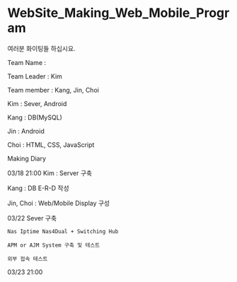 # WebSite_Making_Web_Mobile_Program

여러분 화이팅들 하십시요.


Team Name : 

Team Leader : Kim 

Team member : Kang, Jin, Choi

Kim : Sever, Android 

Kang : DB(MySQL) 

Jin : Android 

Choi : HTML, CSS, JavaScript 


Making Diary


03/18 21:00
  Kim : Server 구축
  
  Kang : DB E-R-D 작성
  
  Jin, Choi : Web/Mobile Display 구성


03/22
  Sever 구축
  
    Nas Iptime Nas4Dual + Switching Hub
    
    APM or AJM System 구축 및 테스트
    
    외부 접속 테스트


03/23 21:00
